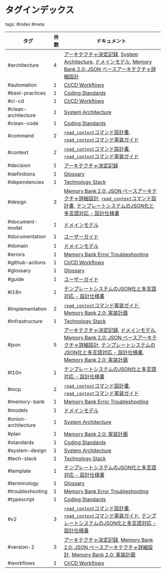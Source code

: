 # タグインデックス

tags: #index #meta

| タグ | 件数 | ドキュメント |
|-----|------|-------------|
| #architecture | 4 | [アーキテクチャ決定記録](/architecture-decisions.md), [System Architecture](/architecture.md), [ドメインモデル](/domain-models.md), [Memory Bank 2.0: JSON ベースアーキテクチャ詳細設計](/json-based-architecture.md) |
| #automation | 1 | [CI/CD Workflows](/ci-cd/workflows.md) |
| #best-practices | 1 | [Coding Standards](/coding-standards.md) |
| #ci-cd | 1 | [CI/CD Workflows](/ci-cd/workflows.md) |
| #clean-architecture | 1 | [System Architecture](/architecture.md) |
| #clean-code | 1 | [Coding Standards](/coding-standards.md) |
| #command | 2 | [`read_context`コマンド設計書](/read-context-command-design.md), [`read_context`コマンド実装ガイド](/read-context-command-implementation.md) |
| #context | 2 | [`read_context`コマンド設計書](/read-context-command-design.md), [`read_context`コマンド実装ガイド](/read-context-command-implementation.md) |
| #decision | 1 | [アーキテクチャ決定記録](/architecture-decisions.md) |
| #definitions | 1 | [Glossary](/glossary.md) |
| #dependencies | 1 | [Technology Stack](/tech-stack.md) |
| #design | 3 | [Memory Bank 2.0: JSON ベースアーキテクチャ詳細設計](/json-based-architecture.md), [`read_context`コマンド設計書](/read-context-command-design.md), [テンプレートシステムのJSON化と多言語対応 - 設計仕様書](/template-system-json-i18n-design.md) |
| #document-model | 1 | [ドメインモデル](/domain-models.md) |
| #documentation | 1 | [ユーザーガイド](/user-guide.md) |
| #domain | 1 | [ドメインモデル](/domain-models.md) |
| #errors | 1 | [Memory Bank Error Troubleshooting](/ci-cd/memory-bank-errors.md) |
| #github-actions | 1 | [CI/CD Workflows](/ci-cd/workflows.md) |
| #glossary | 1 | [Glossary](/glossary.md) |
| #guide | 1 | [ユーザーガイド](/user-guide.md) |
| #i18n | 1 | [テンプレートシステムのJSON化と多言語対応 - 設計仕様書](/template-system-json-i18n-design.md) |
| #implementation | 2 | [`read_context`コマンド実装ガイド](/read-context-command-implementation.md), [Memory Bank 2.0: 実装計画](/v2-implementation-plan.md) |
| #infrastructure | 1 | [Technology Stack](/tech-stack.md) |
| #json | 5 | [アーキテクチャ決定記録](/architecture-decisions.md), [ドメインモデル](/domain-models.md), [Memory Bank 2.0: JSON ベースアーキテクチャ詳細設計](/json-based-architecture.md), [テンプレートシステムのJSON化と多言語対応 - 設計仕様書](/template-system-json-i18n-design.md), [Memory Bank 2.0: 実装計画](/v2-implementation-plan.md) |
| #l10n | 1 | [テンプレートシステムのJSON化と多言語対応 - 設計仕様書](/template-system-json-i18n-design.md) |
| #mcp | 2 | [`read_context`コマンド設計書](/read-context-command-design.md), [`read_context`コマンド実装ガイド](/read-context-command-implementation.md) |
| #memory-bank | 1 | [Memory Bank Error Troubleshooting](/ci-cd/memory-bank-errors.md) |
| #models | 1 | [ドメインモデル](/domain-models.md) |
| #onion-architecture | 1 | [System Architecture](/architecture.md) |
| #plan | 1 | [Memory Bank 2.0: 実装計画](/v2-implementation-plan.md) |
| #standards | 1 | [Coding Standards](/coding-standards.md) |
| #system-design | 1 | [System Architecture](/architecture.md) |
| #tech-stack | 1 | [Technology Stack](/tech-stack.md) |
| #template | 1 | [テンプレートシステムのJSON化と多言語対応 - 設計仕様書](/template-system-json-i18n-design.md) |
| #terminology | 1 | [Glossary](/glossary.md) |
| #troubleshooting | 1 | [Memory Bank Error Troubleshooting](/ci-cd/memory-bank-errors.md) |
| #typescript | 1 | [Coding Standards](/coding-standards.md) |
| #v2 | 3 | [`read_context`コマンド設計書](/read-context-command-design.md), [`read_context`コマンド実装ガイド](/read-context-command-implementation.md), [テンプレートシステムのJSON化と多言語対応 - 設計仕様書](/template-system-json-i18n-design.md) |
| #version-2 | 3 | [アーキテクチャ決定記録](/architecture-decisions.md), [Memory Bank 2.0: JSON ベースアーキテクチャ詳細設計](/json-based-architecture.md), [Memory Bank 2.0: 実装計画](/v2-implementation-plan.md) |
| #workflows | 1 | [CI/CD Workflows](/ci-cd/workflows.md) |
